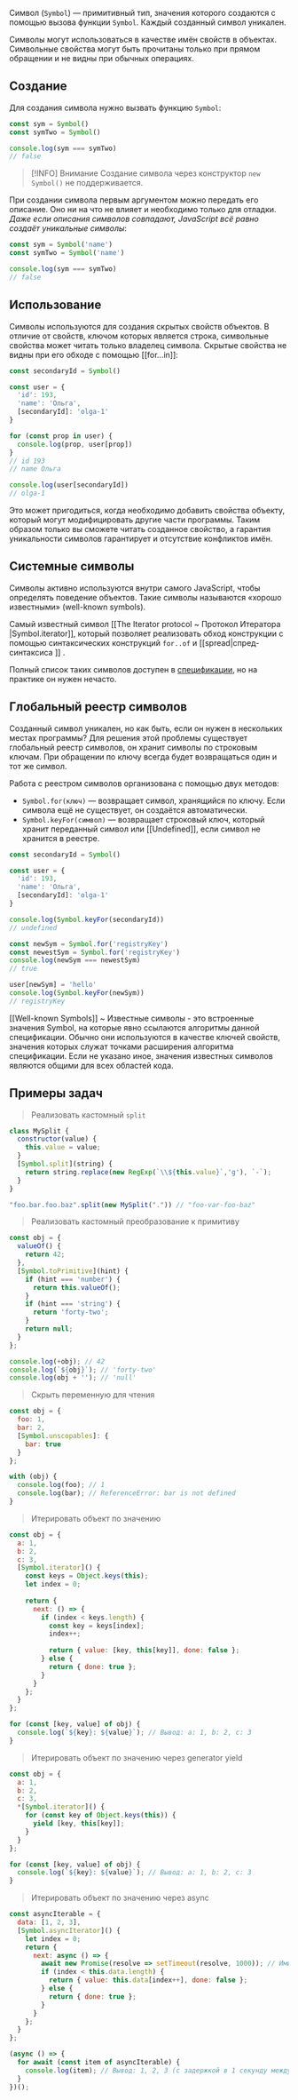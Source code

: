 Символ (`Symbol`) — примитивный тип, значения которого создаются с помощью вызова функции `Symbol`. Каждый созданный символ уникален.

Символы могут использоваться в качестве имён свойств в объектах. Символьные свойства могут быть прочитаны только при прямом обращении и не видны при обычных операциях.

## Создание

Для создания символа нужно вызвать функцию `Symbol`:
```js
const sym = Symbol()
const symTwo = Symbol()

console.log(sym === symTwo)
// false
```

>[!INFO] Внимание
> Создание символа через конструктор `new Symbol()` не поддерживается.

При создании символа первым аргументом можно передать его описание. Оно ни на что не влияет и необходимо только для отладки. 
_Даже если описания символов совпадают, JavaScript всё равно создаёт уникальные символы_:

```ts
const sym = Symbol('name')
const symTwo = Symbol('name')

console.log(sym === symTwo)
// false
```

## Использование

Символы используются для создания скрытых свойств объектов. В отличие от свойств, ключом которых является строка, символьные свойства может читать только владелец символа. Скрытые свойства не видны при его обходе с помощью [[for...in]]:

```js
const secondaryId = Symbol()

const user = {
  'id': 193,
  'name': 'Ольга',
  [secondaryId]: 'olga-1'
}

for (const prop in user) {
  console.log(prop, user[prop])
}
// id 193
// name Ольга

console.log(user[secondaryId])
// olga-1
```

Это может пригодиться, когда необходимо добавить свойства объекту, который могут модифицировать другие части программы. Таким образом только вы сможете читать созданное свойство, а гарантия уникальности символов гарантирует и отсутствие конфликтов имён.

## Системные символы

Символы активно используются внутри самого JavaScript, чтобы определять поведение объектов. Такие символы называются «хорошо известными» (well-known symbols).

Самый известный символ [[The Iterator protocol ~ Протокол Итератора |Symbol.iterator]], который позволяет реализовать обход конструкции с помощью синтаксических конструкций `for..of` и [[spread|спред-синтаксиса ]] .

Полный список таких символов доступен в [спецификации](https://tc39.es/ecma262/#sec-well-known-symbols), но на практике он нужен нечасто.

## Глобальный реестр символов

Созданный символ уникален, но как быть, если он нужен в нескольких местах программы? Для решения этой проблемы существует глобальный реестр символов, он хранит символы по строковым ключам. При обращении по ключу всегда будет возвращаться один и тот же символ.

Работа с реестром символов организована с помощью двух методов:

- `Symbol.for(ключ)` — возвращает символ, хранящийся по ключу. Если символа ещё не существует, он создаётся автоматически.
- `Symbol.keyFor(символ)` — возвращает строковый ключ, который хранит переданный символ или [[Undefined]], если символ не хранится в реестре.

```js
const secondaryId = Symbol()

const user = {
  'id': 193,
  'name': 'Ольга',
  [secondaryId]: 'olga-1'
}

console.log(Symbol.keyFor(secondaryId))
// undefined

const newSym = Symbol.for('registryKey')
const newestSym = Symbol.for('registryKey')
console.log(newSym === newestSym)
// true

user[newSym] = 'hello'
console.log(Symbol.keyFor(newSym))
// registryKey
```

[[Well-known Symbols]] ~ Известные символы - это встроенные значения Symbol, на которые явно ссылаются алгоритмы данной спецификации. Обычно они используются в качестве ключей свойств, значения которых служат точками расширения алгоритма спецификации. Если не указано иное, значения известных символов являются общими для всех областей кода.

## Примеры задач

> Реализовать кастомный `split`

```js
class MySplit {
  constructor(value) {
    this.value = value; 
  }
  [Symbol.split](string) {
    return string.replace(new RegExp(`\\${this.value}`,'g'), `-`);
  }
}

"foo.bar.foo.baz".split(new MySplit(".")) // "foo-var-foo-baz"
```

> Реализовать кастомный преобразование к примитиву

```js
const obj = {
  valueOf() {
    return 42;
  },
  [Symbol.toPrimitive](hint) {
    if (hint === 'number') {
      return this.valueOf();
    }
    if (hint === 'string') {
      return 'forty-two';
    }
    return null;
  }
};

console.log(+obj); // 42
console.log(`${obj}`); // 'forty-two'
console.log(obj + ''); // 'null'
```

> Скрыть переменную для чтения

```js
const obj = {
  foo: 1,
  bar: 2,
  [Symbol.unscopables]: {
    bar: true
  }
};

with (obj) {
  console.log(foo); // 1
  console.log(bar); // ReferenceError: bar is not defined
}
```

> Итерировать объект по значению

```js
const obj = {
  a: 1,
  b: 2,
  c: 3,
  [Symbol.iterator]() {
    const keys = Object.keys(this);
    let index = 0;
    
    return {
      next: () => {
        if (index < keys.length) {
          const key = keys[index];
          index++;
          
          return { value: [key, this[key]], done: false };
        } else {
          return { done: true };
        }
      }
    };
  }
};

for (const [key, value] of obj) {
  console.log(`${key}: ${value}`); // Вывод: a: 1, b: 2, c: 3
}
```

> Итерировать объект по значению через generator yield

```js
const obj = {
  a: 1,
  b: 2,
  c: 3,
  *[Symbol.iterator]() {
    for (const key of Object.keys(this)) {
      yield [key, this[key]];
    }
  }
};

for (const [key, value] of obj) {
  console.log(`${key}: ${value}`); // Вывод: a: 1, b: 2, c: 3
}
```

> Итерировать объект по значению через async

```js
const asyncIterable = {
  data: [1, 2, 3],
  [Symbol.asyncIterator]() {
    let index = 0;
    return {
      next: async () => {
        await new Promise(resolve => setTimeout(resolve, 1000)); // Имитация задержки
        if (index < this.data.length) {
          return { value: this.data[index++], done: false };
        } else {
          return { done: true };
        }
      }
    };
  }
};

(async () => {
  for await (const item of asyncIterable) {
    console.log(item); // Вывод: 1, 2, 3 (с задержкой в 1 секунду между каждым элементом)
  }
})();
```

